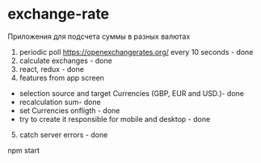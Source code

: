 # exchange-rate
Приложения для подсчета суммы в разных валютах

1. periodic poll 	https://openexchangerates.org/ every 10 seconds - done
2. calculate exchanges - done
3. react, redux - done
4. features from app screen 
  - selection source and target Currencies (GBP, EUR and USD.)- done
  - recalculation sum- done
  - set Currencies onfligth  - done
  - try to create it responsible for mobile and desktop - done
5. catch server errors - done
  
npm start